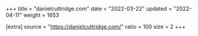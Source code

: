 +++
title = "danielcuttridge.com"
date = "2022-03-22"
updated = "2022-04-11"
weight = 1653

[extra]
source = "https://danielcuttridge.com/"
ratio = 100
size = 2
+++
